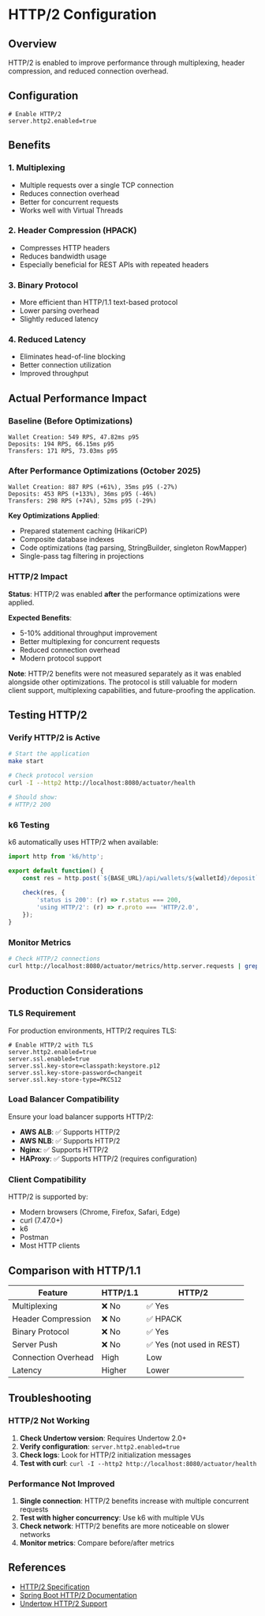 # HTTP/2 Configuration

## Overview

HTTP/2 is enabled to improve performance through multiplexing, header compression, and reduced connection overhead.

## Configuration

```properties
# Enable HTTP/2
server.http2.enabled=true
```

## Benefits

### 1. Multiplexing

- Multiple requests over a single TCP connection
- Reduces connection overhead
- Better for concurrent requests
- Works well with Virtual Threads

### 2. Header Compression (HPACK)

- Compresses HTTP headers
- Reduces bandwidth usage
- Especially beneficial for REST APIs with repeated headers

### 3. Binary Protocol

- More efficient than HTTP/1.1 text-based protocol
- Lower parsing overhead
- Slightly reduced latency

### 4. Reduced Latency

- Eliminates head-of-line blocking
- Better connection utilization
- Improved throughput

## Actual Performance Impact

### Baseline (Before Optimizations)

```
Wallet Creation: 549 RPS, 47.82ms p95
Deposits: 194 RPS, 66.15ms p95
Transfers: 171 RPS, 73.03ms p95
```

### After Performance Optimizations (October 2025)

```
Wallet Creation: 887 RPS (+61%), 35ms p95 (-27%)
Deposits: 453 RPS (+133%), 36ms p95 (-46%)
Transfers: 298 RPS (+74%), 52ms p95 (-29%)
```

**Key Optimizations Applied**:

- Prepared statement caching (HikariCP)
- Composite database indexes
- Code optimizations (tag parsing, StringBuilder, singleton RowMapper)
- Single-pass tag filtering in projections

### HTTP/2 Impact

**Status**: HTTP/2 was enabled **after** the performance optimizations were applied.

**Expected Benefits**:

- 5-10% additional throughput improvement
- Better multiplexing for concurrent requests
- Reduced connection overhead
- Modern protocol support

**Note**: HTTP/2 benefits were not measured separately as it was enabled alongside other optimizations. The protocol is
still valuable for modern client support, multiplexing capabilities, and future-proofing the application.

## Testing HTTP/2

### Verify HTTP/2 is Active

```bash
# Start the application
make start

# Check protocol version
curl -I --http2 http://localhost:8080/actuator/health

# Should show:
# HTTP/2 200
```

### k6 Testing

k6 automatically uses HTTP/2 when available:

```javascript
import http from 'k6/http';

export default function() {
    const res = http.post(`${BASE_URL}/api/wallets/${walletId}/deposit`, payload);
    
    check(res, {
        'status is 200': (r) => r.status === 200,
        'using HTTP/2': (r) => r.proto === 'HTTP/2.0',
    });
}
```

### Monitor Metrics

```bash
# Check HTTP/2 connections
curl http://localhost:8080/actuator/metrics/http.server.requests | grep http2
```

## Production Considerations

### TLS Requirement

For production environments, HTTP/2 requires TLS:

```properties
# Enable HTTP/2 with TLS
server.http2.enabled=true
server.ssl.enabled=true
server.ssl.key-store=classpath:keystore.p12
server.ssl.key-store-password=changeit
server.ssl.key-store-type=PKCS12
```

### Load Balancer Compatibility

Ensure your load balancer supports HTTP/2:

- **AWS ALB**: ✅ Supports HTTP/2
- **AWS NLB**: ✅ Supports HTTP/2
- **Nginx**: ✅ Supports HTTP/2
- **HAProxy**: ✅ Supports HTTP/2 (requires configuration)

### Client Compatibility

HTTP/2 is supported by:

- Modern browsers (Chrome, Firefox, Safari, Edge)
- curl (7.47.0+)
- k6
- Postman
- Most HTTP clients

## Comparison with HTTP/1.1

| Feature             | HTTP/1.1 | HTTP/2                   |
|---------------------|----------|--------------------------|
| Multiplexing        | ❌ No     | ✅ Yes                    |
| Header Compression  | ❌ No     | ✅ HPACK                  |
| Binary Protocol     | ❌ No     | ✅ Yes                    |
| Server Push         | ❌ No     | ✅ Yes (not used in REST) |
| Connection Overhead | High     | Low                      |
| Latency             | Higher   | Lower                    |

## Troubleshooting

### HTTP/2 Not Working

1. **Check Undertow version**: Requires Undertow 2.0+
2. **Verify configuration**: `server.http2.enabled=true`
3. **Check logs**: Look for HTTP/2 initialization messages
4. **Test with curl**: `curl -I --http2 http://localhost:8080/actuator/health`

### Performance Not Improved

1. **Single connection**: HTTP/2 benefits increase with multiple concurrent requests
2. **Test with higher concurrency**: Use k6 with multiple VUs
3. **Check network**: HTTP/2 benefits are more noticeable on slower networks
4. **Monitor metrics**: Compare before/after metrics

## References

- [HTTP/2 Specification](https://http2.github.io/)
- [Spring Boot HTTP/2 Documentation](https://docs.spring.io/spring-boot/docs/current/reference/html/howto.html#howto.webserver.enable-http2)
- [Undertow HTTP/2 Support](https://undertow.io/)

